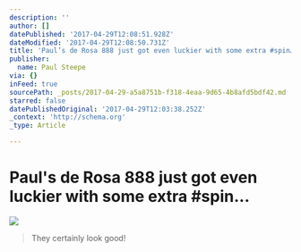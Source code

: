 ```yaml
---
description: ''
author: []
datePublished: '2017-04-29T12:08:51.928Z'
dateModified: '2017-04-29T12:08:50.731Z'
title: 'Paul’s de Rosa 888 just got even luckier with some extra #spin…'
publisher:
  name: Paul Steepe
via: {}
inFeed: true
sourcePath: _posts/2017-04-29-a5a8751b-f318-4eaa-9d65-4b8afd5bdf42.md
starred: false
datePublishedOriginal: '2017-04-29T12:03:38.252Z'
_context: 'http://schema.org'
_type: Article

---
```

# Paul's de Rosa 888 just got even luckier with some extra \#spin...
![](https://the-grid-user-content.s3-us-west-2.amazonaws.com/995f3a2b-5b17-4f95-be23-aa0eec9a1c4f.jpg)

> They certainly look good!
